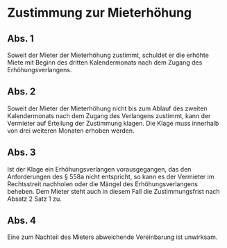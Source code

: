# Zustimmung zur Mieterhöhung



## Abs. 1

 Soweit der Mieter der Mieterhöhung zustimmt, schuldet er die erhöhte Miete mit Beginn des dritten Kalendermonats nach dem Zugang des Erhöhungsverlangens.

## Abs. 2

 Soweit der Mieter der Mieterhöhung nicht bis zum Ablauf des zweiten Kalendermonats nach dem Zugang des Verlangens zustimmt, kann der Vermieter auf Erteilung der Zustimmung klagen. Die Klage muss innerhalb von drei weiteren Monaten erhoben werden.

## Abs. 3

 Ist der Klage ein Erhöhungsverlangen vorausgegangen, das den Anforderungen des § 558a nicht entspricht, so kann es der Vermieter im Rechtsstreit nachholen oder die Mängel des Erhöhungsverlangens beheben. Dem Mieter steht auch in diesem Fall die Zustimmungsfrist nach Absatz 2 Satz 1 zu.

## Abs. 4

 Eine zum Nachteil des Mieters abweichende Vereinbarung ist unwirksam. 

